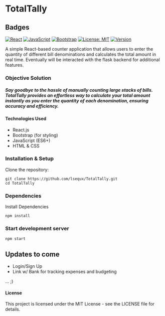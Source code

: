 # TotalTally


## Badges  

[![React](https://img.shields.io/badge/React-18.0.0-blue?logo=react)](https://react.dev/) 
[![JavaScript](https://img.shields.io/badge/JavaScript-ES6+-yellow?logo=javascript)](https://developer.mozilla.org/en-US/docs/Web/JavaScript) 
[![Bootstrap](https://img.shields.io/badge/Bootstrap-5.3-purple?logo=bootstrap)](https://getbootstrap.com/) 
[![License: MIT](https://img.shields.io/badge/License-MIT-green.svg)](./LICENSE.md)
[![Version](https://img.shields.io/badge/Version-1.0.0-blue)](https://github.com/lsequx/TotalTally)


A simple React-based counter application that allows users to enter the quantity of different bill denominations and calculates the total amount in real time. Eventually will be interacted with the flask backend for additional features.

### Objective Solution
##### Say goodbye to the hassle of manually counting large stacks of bills. TotalTally provides an effortless way to calculate your total amount instantly as you enter the quantity of each denomination, ensuring accuracy and efficiency. 
#### Technologies Used
- React.js
- Bootstrap (for styling)
- JavaScript (ES6+)
- HTML & CSS

### Installation & Setup
Clone the repository:

    git clone https://github.com/lsequx/TotalTally.git
    cd TotalTally

### Dependencies
Install Dependencies

    npm install

### Start development server

    npm start

## Updates to come
- Login/Sign Up
- Link w/ Bank for tracking expenses and budgeting

... ;)

#### License
This project is licensed under the MIT License - see the LICENSE file for details.
